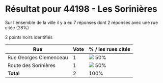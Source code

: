 # Résultat pour 44198 - Les Sorinières

Sur l'ensemble de la ville il y a eu 7 réponses dont 2 réponses avec une rue citée (28%)

2 points noirs identifiés

| Rue | Vote | % / les rues cités|
|-----|------|-------------------|
| Rue Georges Clemenceau | 1 | <img src="../../img/bar_50.gif" />&nbsp;50%|
| Route des Sorinières | 1 | <img src="../../img/bar_50.gif" />&nbsp;50%|
| **Total** | 2 | 100%|
